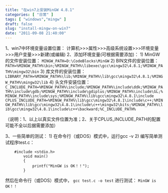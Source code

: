 ```yaml
---
title: "在win7上安装MinGW 4.8.1"
categories: [ "日常" ]
tags: [ "windows","mingw" ]
draft: false
slug: "install-mingw-on-win7"
date: "2011-09-08 21:40:00"
---
```


1、win7中环境变量设置位置：
    计算机>>>属性>>>高级系统设置>>>环境变量>>>用户变量>>>新建(或编辑)
2、添加环境变量(可根据需要添加)：
    1)  MinGW的文件安装位置：
         `MINGW_PATH=D:\CodeBlocks\MinGW`
    2)  BIN文件的安装位置：
         `PATH=%MINGW_PATH%\bin;%MINGW_PATH%\libexec\gcc\mingw32\4.8.1;%MINGW_PATH%\mingw32\bin`
    3)  库文件的安装位置：
         `LIBRARY_PATH=%MINGW_PATH%\lib;%MINGW_PATH%\lib\gcc\mingw32\4.8.1;%MINGW_PATH%\mingw32\lib`
    4)  头文件安装位置：
         `C_INCLUDE_PATH=%MINGW_PATH%\include;%MINGW_PATH%\include\ddk;%MINGW_PATH%\include\gdb;%MINGW_PATH%\include\gdiplus;%MINGW_PATH%\include\GL;%MINGW_PATH%\include\sys;%MINGW_PATH%\lib\gcc\mingw32\4.8.1\include
         CPLUS_INCLUDE_PATH=%MINGW_PATH%\lib\gcc\mingw32\4.8.1\include\c++;%MINGW_PATH%\lib\gcc\mingw32\4.8.1\include\c++\mingw32\bits;%MINGW_PATH%\lib\gcc\mingw32\4.8.1\include\c++\backward;%C_INCLUDE_PATH%`

（说明：1、以上以真实文件位置为准；2、关于CPLUS_INCLUDE_PATH的配置可能不全以后据需要添加）


<!--more-->


3、一些简单的测试：
    1)  在命令行（或DOS）模式中，运行gcc -v
    2)  编写简单测试程序test.c：
	
```
    #include <stdio.h>
    	void main()
    	{
    		printf("MinGW is OK！！");
    	}
```
然后在命令行（或DOS）模式中，
`gcc test.c -o test`
 进行测试：
`MinGW is OK！！`